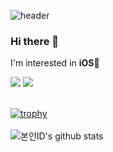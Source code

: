 
![header](https://capsule-render.vercel.app/api?type=slice&color=auto&height=200&section=header&text=Hello%20&fontSize=70&rotate=10&descAlign=85&fontAlign=80&desc=I'm%20Youngsun&descSize=30&fontAlignY=23&descAlignY=45&animation=fadeIn)

### Hi there 👋
I'm interested in **iOS**🍎
</br>

<img src="https://img.shields.io/badge/Swift-F05138?style=flat&logo=Swift&logoColor=white"/> <img src="https://img.shields.io/badge/iOS-000000?style=flat&logo=Swift&logoColor=white"/>
<br/><br/>
    
[![trophy](https://github-profile-trophy.vercel.app/?username=dudtjs1021ej&theme=onedark)](https://github.com/ryo-ma/github-profile-trophy)
<br/><br/>
![본인ID's github stats](https://github-readme-stats.vercel.app/api?username=dudtjs1021ej&show_icons=true&theme=dracula)


